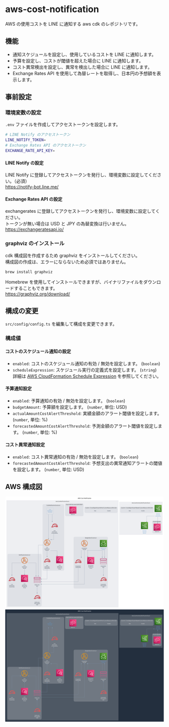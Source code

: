# aws-cost-notification

AWS の使用コストを LINE に通知する aws cdk のレポジトリです。

## 機能

- 通知スケジュールを設定し、使用しているコストを LINE に通知します。
- 予算を設定し、コストが閾値を超えた場合に LINE に通知します。
- コスト異常検出を設定し、異常を検出した場合に LINE に通知します。
- Exchange Rates API を使用して為替レートを取得し、日本円の予想額を表示します。

## 事前設定

### 環境変数の設定

`.env` ファイルを作成してアクセストークンを設定します。

```bash
# LINE Notify のアクセストークン
LINE_NOTIFY_TOKEN=
# Exchange Rates API のアクセストークン
EXCHANGE_RATE_API_KEY=
```

#### LINE Notify の設定

LINE Notify に登録してアクセストークンを発行し、環境変数に設定してください。（必須）  
https://notify-bot.line.me/

#### Exchange Rates API の設定

exchangerates に登録してアクセストークンを発行し、環境変数に設定してください。  
トークンが無い場合は USD と JPY の為替変換は行いません。  
https://exchangeratesapi.io/

### graphviz のインストール

cdk 構成図を作成するため graphviz をインストールしてください。  
構成図の作成は、エラーにならないため必須ではありません。

```
brew install graphviz
```

Homebrew を使用してインストールできますが、バイナリファイルをダウンロードすることもできます。  
https://graphviz.org/download/

## 構成の変更

`src/config/config.ts` を編集して構成を変更できます。

### 構成値

#### コストのスケジュール通知の設定

- `enabled`: コストのスケジュール通知の有効 / 無効を設定します。 (`boolean`)
- `scheduleExpression`: スケジュール実行の定義式を設定します。 (`string`)  
  詳細は [AWS CloudFormation Schedule Expression](http://docs.aws.amazon.com/AWSCloudFormation/latest/UserGuide/aws-resource-scheduler-schedule.html#cfn-scheduler-schedule-scheduleexpression) を参照してください。

#### 予算通知設定

- `enabled`: 予算通知の有効 / 無効を設定します。 (`boolean`)
- `budgetAmount`: 予算額を設定します。 (`number`, 単位: USD)
- `actualAmountCostAlertThreshold`: 実績金額のアラート閾値を設定します。 (`number`, 単位: %)
- `forecastedAmountCostAlertThreshold`: 予測金額のアラート閾値を設定します。 (`number`, 単位: %)

#### コスト異常通知設定

- `enabled`: コスト異常通知の有効 / 無効を設定します。 (`boolean`)
- `forecastedAmountCostAlertThreshold`: 予想支出の異常通知アラートの閾値を設定します。 (`number`, 単位: USD)

## AWS 構成図

![cdk-diagram-light](cdkgraph/diagram.compact.light.png#gh-light-mode-only)
![cdk-diagram-dark](cdkgraph/diagram.compact.dark.png#gh-dark-mode-only)
